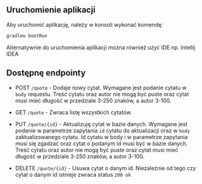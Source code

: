 ## Uruchomienie aplikacji

Aby uruchomić aplikację, należy w konsoli wykonać komendę:
```bash
gradlew bootRun
```
Alternatywnie do uruchomienia aplikacji można również użyć IDE np. Intellij IDEA

## Dostępnę endpointy

* POST `/quote` - Dodaje nowy cytat. Wymagane jest podanie cytatu w `body` requestu. Treść cytatu oraz autor nie mogą być puste oraz cytat musi mieć długość w przedziale 3-250 znaków, a autor 3-100.

* GET `/quote` - Zwraca listę wszystkich cytatów.

* PUT `/quote/{id}` - Aktualizuję cytat w bazie danych. Wymagane jest podanie w parametrze zapytania `id` cytatu do aktualizacji oraz w `body` zaktualizowanego cytatu. Id cytatu w body i w parametrze zapytania musi się zgadzać oraz cytat o podanym id musi być w bazie danych. Treść cytatu oraz autor nie mogą być puste oraz cytat musi mieć długość w przedziale 3-250 znaków, a autor 3-100. 

* DELETE `/quote/{id}` - Usuwa cytat o danym id. Niezależnie od tego czy cytat o danym id istnieje zwraca status `200 ok`

